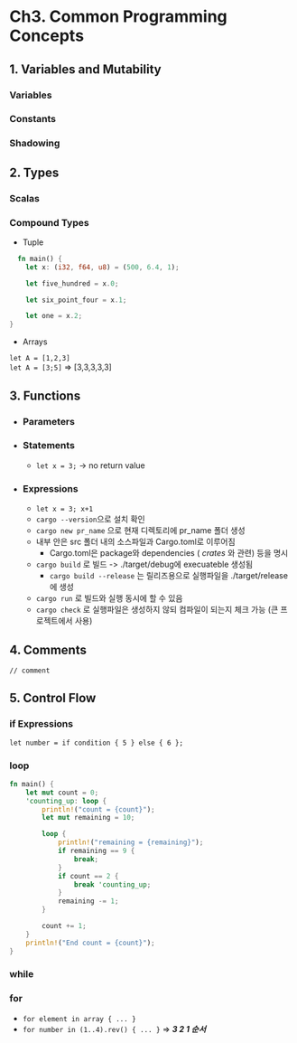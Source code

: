 # Ch3. Common Programming Concepts

## 1. Variables and Mutability

### Variables

### Constants

### Shadowing

## 2. Types

### Scalas

### Compound Types

- Tuple
  
```rust 
  fn main() {
    let x: (i32, f64, u8) = (500, 6.4, 1);

    let five_hundred = x.0;

    let six_point_four = x.1;

    let one = x.2;
}
  ```
  
- Arrays

`let A = [1,2,3]`  
`let A = [3;5]` => [3,3,3,3,3]

## 3. Functions

- ### Parameters
  
- ### Statements
  - `let x = 3;` -> no return value
- ### Expressions
  - `let x = 3; x+1`
  - `cargo --version`으로 설치 확인
  - `cargo new pr_name` 으로 현재 디렉토리에 pr_name 폴더 생성
  - 내부 안은 src 폴더 내의 소스파일과 Cargo.toml로 이루어짐
    - Cargo.toml은 package와 dependencies ( _crates_ 와 관련) 등을 명시
  - `cargo build` 로 빌드 -> ./target/debug에 execuateble 생성됨
    - `cargo build --release` 는 릴리즈용으로 실행파일을 ./target/release에 생성
  - `cargo run` 로 빌드와 실행 동시에 할 수 있음
  - `cargo check` 로 실행파일은 생성하지 않되 컴파일이 되는지 체크 가능 (큰 프로젝트에서 사용)


## 4. Comments
`// comment`

## 5. Control Flow

### if Expressions

    let number = if condition { 5 } else { 6 };

### loop

```rust
fn main() {
    let mut count = 0;
    'counting_up: loop {
        println!("count = {count}");
        let mut remaining = 10;

        loop {
            println!("remaining = {remaining}");
            if remaining == 9 {
                break;
            }
            if count == 2 {
                break 'counting_up;
            }
            remaining -= 1;
        }

        count += 1;
    }
    println!("End count = {count}");
}
```
### while
### for
- `for element in array { ... }`
- `for number in (1..4).rev() { ... }` => ***3 2 1 순서***